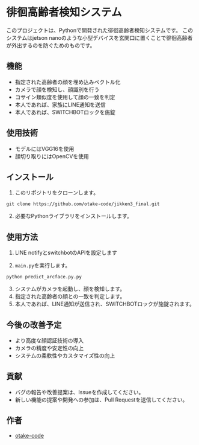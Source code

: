 # 徘徊高齢者検知システム

このプロジェクトは、Pythonで開発された徘徊高齢者検知システムです。
このシステムはjetson nanoのような小型デバイスを玄関口に置くことで徘徊高齢者が外出するのを防ぐためのものです。

## 機能

- 指定された高齢者の顔を埋め込みベクトル化
- カメラで顔を検知し、顔識別を行う
- コサイン類似度を使用して顔の一致を判定
- 本人であれば、家族にLINE通知を送信
- 本人であれば、SWITCHBOTロックを施錠

## 使用技術

- モデルにはVGG16を使用
- 顔切り取りにはOpenCVを使用

## インストール

1. このリポジトリをクローンします。
```
git clone https://github.com/otake-code/jikken3_final.git
```
2. 必要なPythonライブラリをインストールします。

## 使用方法
1. LINE notifyとswitchbotのAPIを設定します
  
2. `main.py`を実行します。
```
python predict_arcface.py.py
```
3. システムがカメラを起動し、顔を検知します。
4. 指定された高齢者の顔との一致を判定します。
5. 本人であれば、LINE通知が送信され、SWITCHBOTロックが施錠されます。

## 今後の改善予定

- より高度な顔認証技術の導入
- カメラの精度や安定性の向上
- システムの柔軟性やカスタマイズ性の向上

## 貢献

- バグの報告や改善提案は、Issueを作成してください。
- 新しい機能の提案や開発への参加は、Pull Requestを送信してください。

## 作者

- [otake-code](https://github.com/your_username)
